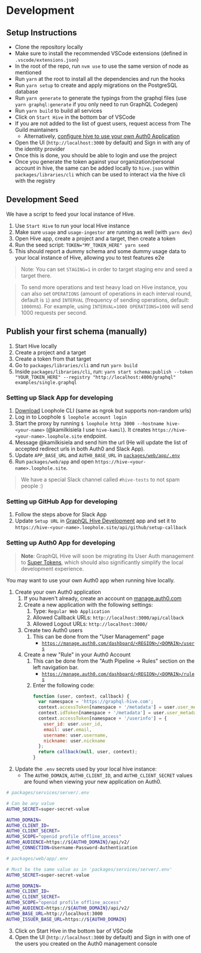# Development

## Setup Instructions

- Clone the repository locally
- Make sure to install the recommended VSCode extensions (defined in `.vscode/extensions.json`)
- In the root of the repo, run `nvm use` to use the same version of node as mentioned
- Run `yarn` at the root to install all the dependencies and run the hooks
- Run `yarn setup` to create and apply migrations on the PostgreSQL database
- Run `yarn generate` to generate the typings from the graphql files (use `yarn graphql:generate` if you only need to run GraphQL Codegen)
- Run `yarn build` to build all services
- Click on `Start Hive` in the bottom bar of VSCode
- If you are not added to the list of guest users, request access from The Guild maintainers
  - Alternatively, [configure hive to use your own Auth0 Application](#setting-up-auth0-app-for-developing)
- Open the UI (`http://localhost:3000` by default) and Sign in with any of the identity provider
- Once this is done, you should be able to login and use the project
- Once you generate the token against your organization/personal account in hive, the same can be added locally to `hive.json` within `packages/libraries/cli` which can be used to interact via the hive cli with the registry

## Development Seed

We have a script to feed your local instance of Hive.

1. Use `Start Hive` to run your local Hive instance
2. Make sure `usage` and `usage-ingestor` are running as well (with `yarn dev`)
3. Open Hive app, create a project and a target, then create a token
4. Run the seed script: `TOKEN="MY_TOKEN_HERE" yarn seed`
5. This should report a dummy schema and some dummy usage data to your local instance of Hive, allowing you to test features e2e

> Note: You can set `STAGING=1` in order to target staging env and seed a target there.

> To send more operations and test heavy load on Hive instance, you can also set `OPERATIONS` (amount of operations in each interval round, default is `1`) and `INTERVAL` (frequency of sending operations, default: `1000`ms). For example, using `INTERVAL=1000 OPERATIONS=1000` will send 1000 requests per second.

## Publish your first schema (manually)

1. Start Hive locally
2. Create a project and a target
3. Create a token from that target
4. Go to `packages/libraries/cli` and run `yarn build`
5. Inside `packages/libraries/cli`, run: `yarn start schema:publish --token "YOUR_TOKEN_HERE" --registry "http://localhost:4000/graphql" examples/single.graphql`

### Setting up Slack App for developing

1. [Download](https://loophole.cloud/download) Loophole CLI (same as ngrok but supports non-random urls)
2. Log in to Loophole `$ loophole account login`
3. Start the proxy by running `$ loophole http 3000 --hostname hive-<your-name>` (@kamilkisiela I use `hive-kamil`). It creates `https://hive-<your-name>.loophole.site` endpoint.
4. Message @kamilkisiela and send him the url (He will update the list of accepted redirect urls in both Auth0 and Slack App).
5. Update `APP_BASE_URL` and `AUTH0_BASE_URL` in [`packages/web/app/.env`](./packages/web/app/.env)
6. Run `packages/web/app` and open `https://hive-<your-name>.loophole.site`.

> We have a special Slack channel called `#hive-tests` to not spam people :)

### Setting up GitHub App for developing

1. Follow the steps above for Slack App
2. Update `Setup URL` in [GraphQL Hive Development](https://github.com/organizations/the-guild-org/settings/apps/graphql-hive-development) app and set it to `https://hive-<your-name>.loophole.site/api/github/setup-callback`

### Setting up Auth0 App for developing

> **Note**: GraphQL Hive will soon be migrating its User Auth management to
> [Super Tokens](https://supertokens.com/), which should also significantly
> simplify the local development experience.

You may want to use your own Auth0 app when running hive locally.

1. Create your own Auth0 application
   1. If you haven't already, create an account on [manage.auth0.com](https://manage.auth0.com)
   2. Create a new application with the following settings:
      1. Type: `Regular Web Application`
      2. Allowed Callback URLs: `http://localhost:3000/api/callback`
      3. Allowed Logout URLs: `http://localhost:3000/`
   3. Create two Auth0 users
      1. This can be done from the "User Management" page
         - [`https://manage.auth0.com/dashboard/<REGION>/<DOMAIN>/users`](https://manage.auth0.com/dashboard/us/dev-azj17nyp/users)
   4. Create a new "Rule" in your Auth0 Account
      1. This can be done from the "Auth Pipeline -> Rules" section on the left navigation bar.
         - [`https://manage.auth0.com/dashboard/<REGION>/<DOMAIN>/rules`](https://manage.auth0.com/dashboard/us/dev-azj17nyp/rules)
      2. Enter the following code:
         ```javascript
         function (user, context, callback) {
           var namespace = 'https://graphql-hive.com';
           context.accessToken[namespace + '/metadata'] = user.user_metadata;
           context.idToken[namespace + '/metadata'] = user.user_metadata;
           context.accessToken[namespace + '/userinfo'] = {
             user_id: user.user_id,
             email: user.email,
             username: user.username,
             nickname: user.nickname
           };
           return callback(null, user, context);
         }
         ```
2. Update the `.env` secrets used by your local hive instance:
   - The `AUTH0_DOMAIN`, `AUTH0_CLIENT_ID`, and `AUTH0_CLIENT_SECRET` values
     are found when viewing your new application on Auth0.

```bash
# packages/services/server/.env

# Can be any value
AUTH0_SECRET=super-secret-value

AUTH0_DOMAIN=
AUTH0_CLIENT_ID=
AUTH0_CLIENT_SECRET=
AUTH0_SCOPE="openid profile offline_access"
AUTH0_AUDIENCE=https://${AUTH0_DOMAIN}/api/v2/
AUTH0_CONNECTION=Username-Password-Authentication
```

```bash
# packages/web/app/.env

# Must be the same value as in 'packages/services/server/.env'
AUTH0_SECRET=super-secret-value

AUTH0_DOMAIN=
AUTH0_CLIENT_ID=
AUTH0_CLIENT_SECRET=
AUTH0_SCOPE="openid profile offline_access"
AUTH0_AUDIENCE=https://${AUTH0_DOMAIN}/api/v2/
AUTH0_BASE_URL=http://localhost:3000
AUTH0_ISSUER_BASE_URL=https://${AUTH0_DOMAIN}
```

3. Click on Start Hive in the bottom bar of VSCode
4. Open the UI (`http://localhost:3000` by default) and Sign in with one of the users you created on the Auth0 management console
